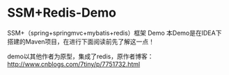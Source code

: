 # SSM+Redis-Demo
SSM+（spring+springmvc+mybatis+redis）框架 Demo
本Demo是在IDEA下搭建的Maven项目，在进行下面阅读前先了解这一点！

demo以其他作者为原型，集成了redis，原作者博客：
http://www.cnblogs.com/7tiny/p/7751732.html